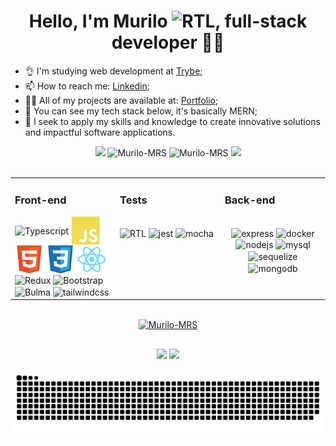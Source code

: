 <h1 align="center">Hello, I'm Murilo
  <img title="RTL" width="36px" src="https://camo.githubusercontent.com/e8e7b06ecf583bc040eb60e44eb5b8e0ecc5421320a92929ce21522dbc34c891/68747470733a2f2f6d656469612e67697068792e636f6d2f6d656469612f6876524a434c467a6361737252346961377a2f67697068792e676966">, full-stack developer 👨‍💻 </h1>

- 👌 I'm studying web development at [Trybe](https://www.betrybe.com/);
- 📫 How to reach me: [Linkedin](https://www.linkedin.com/in/murilo-rodrigues-santana/);
- 👨‍💻 All of my projects are available at: [Portfolio](murilo-dev.vercel.app/);
- 🌱 You can see my tech stack below, it's basically MERN;
- 🔭 I seek to apply my skills and knowledge to create innovative solutions and impactful software applications.

<div align="center">
  
  <img height="175em" src="https://github-readme-stats.vercel.app/api?username=Murilo-MRS&show_icons=true&theme=chartreuse-dark&hide_border=true&card_width=100&include_all_commits=true&count_private=true"/>
  <img height="175em" src="https://github-readme-streak-stats.herokuapp.com?user=Murilo-MRS&theme=highcontrast&hide_border=true&date_format=j%20M%5B%20Y%5D&fire=DD2727" alt="Murilo-MRS" />
  <img height="180em" src="https://github-readme-activity-graph.cyclic.app/graph?username=Murilo-MRS&bg_color=000000&color=6ad600&line=fb8c00&point=dd2727&area=true&radius=14&hide_border=true" alt="Murilo-MRS" />
  <img height="180em" src="https://github-readme-stats.vercel.app/api/top-langs/?username=Murilo-MRS&layout=compact&card_width=120&hide_border=true&langs_count=7&theme=chartreuse-dark"/>
</div>

<div align="center" style="display: inline-block"><br>
<table><tr><td valign="top" width="30%"> 
<h3>Front-end</h3>
  <img align="center" title="Typescript" width="30%" src="https://cdn.jsdelivr.net/gh/devicons/devicon/icons/typescript/typescript-plain.svg">
  <img align="center" title="Js" width="30%" src="https://raw.githubusercontent.com/devicons/devicon/master/icons/javascript/javascript-plain.svg">
  <img align="center" title="HTML" width="30%" src="https://raw.githubusercontent.com/devicons/devicon/master/icons/html5/html5-original.svg">
  <img align="center" title="CSS" width="30%" src="https://raw.githubusercontent.com/devicons/devicon/master/icons/css3/css3-original.svg">
  <img align="center" title="Reactjs" width="30%" src="https://raw.githubusercontent.com/devicons/devicon/master/icons/react/react-original.svg">
  <img align="center" title="Redux" width="30%" src="https://cdn.jsdelivr.net/gh/devicons/devicon/icons/redux/redux-original.svg">
  <img align="center" title="Bootstrap" width="30%" src="https://cdn.jsdelivr.net/gh/devicons/devicon/icons/bootstrap/bootstrap-original-wordmark.svg">
  <img align="center" title="Bulma" width="30%" src="https://cdn.jsdelivr.net/gh/devicons/devicon/icons/bulma/bulma-plain.svg" />
  <img align="center" title="tailwindcss" width="30%" src="https://cdn.jsdelivr.net/gh/devicons/devicon/icons/tailwindcss/tailwindcss-plain.svg" />
</div>
</td><td valign="top" width="30%">
<h3>Tests</h3>
<div align="center" style="display: inline-block"><br>
  <img align="center" title="RTL" width="30%" src="https://testing-library.com/img/octopus-128x128.png">
  <img align="center" title="jest" width="30%" src="https://cdn.jsdelivr.net/gh/devicons/devicon/icons/jest/jest-plain.svg">
  <img align="center" title="mocha" width="30%" src="https://cdn.jsdelivr.net/gh/devicons/devicon/icons/mocha/mocha-plain.svg">
</div>
</td><td valign="top" width="30%">
<h3>Back-end</h3>
<div align="center" style="display: inline-block"><br>
  <img align="center" title="express" width="30%" src="https://skillicons.dev/icons?i=express&theme=light">
  <img align="center" title="docker" width="30%" src="https://cdn.jsdelivr.net/gh/devicons/devicon/icons/docker/docker-original-wordmark.svg">
  <img align="center" title="nodejs" width="30%" src="https://cdn.jsdelivr.net/gh/devicons/devicon/icons/nodejs/nodejs-original.svg">
  <img align="center" title="mysql" width="30%" src="https://cdn.jsdelivr.net/gh/devicons/devicon/icons/mysql/mysql-original.svg">
  <img align="center" title="sequelize" width="30%" src="https://cdn.jsdelivr.net/gh/devicons/devicon/icons/sequelize/sequelize-original.svg" />
  <img align="center" title="mongodb" width="30%" src="https://cdn.jsdelivr.net/gh/devicons/devicon/icons/mongodb/mongodb-original-wordmark.svg" />
</div>
</td></tr></table>
</div>
 
 <p align="center"> <a href="https://github.com/ryo-ma/github-profile-trophy"><img src="https://github-profile-trophy.vercel.app/?username=Murilo-MRS&no-frame=true&theme=matrix" alt="Murilo-MRS" /></a> </p>
 
  ##
 
<div align="center"> 
  <a href="https://www.linkedin.com/in/murilo-rodrigues-santana" target="_blank"><img src="https://img.shields.io/badge/-LinkedIn-%230077B5?style=for-the-badge&logo=linkedin&logoColor=white" target="_blank"></a>
  <a href="mailto:murilosantana1993@gmail.com" target="_blank"><img src="https://img.shields.io/badge/Gmail-D14836?style=for-the-badge&logo=gmail&logoColor=white" target="_blank"></a>

  
  ![Snake animation](https://github.com/Murilo-MRS/Murilo-MRS/blob/output/github-contribution-grid-snake.svg)
    
</div>


